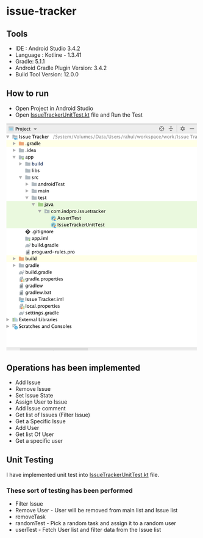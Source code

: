 # issue-tracker
## Tools
* IDE : Android Studio 3.4.2
* Language : Kotline - 1.3.41
* Gradle: 5.1.1
* Android Gradle Plugin Version: 3.4.2
* Build Tool Version: 12.0.0

## How to run
* Open Project in Android Studio
* Open [IssueTrackerUnitTest.kt](https://github.com/rahulindpro/issue-tracker/blob/master/app/src/test/java/com/indpro/issuetracker/IssueTrackerUnitTest.kt) file and Run the Test
<img src="https://github.com/rahulindpro/issue-tracker/blob/master/Screenshot%202019-07-24%20at%2017.23.10.png" width="500" style="max-width:500%;">

## Operations has been implemented
* Add Issue
* Remove Issue
* Set Issue State
* Assign User to Issue
* Add Issue comment
* Get list of Issues (Filter Issue)
* Get a Specific Issue
* Add User
* Get list Of User
* Get a specific user


## Unit Testing
I have implemented unit test into [IssueTrackerUnitTest.kt](https://github.com/rahulindpro/issue-tracker/blob/master/app/src/test/java/com/indpro/issuetracker/IssueTrackerUnitTest.kt) file.

### These sort of testing has been performed 
* Filter Issue 
* Remove User - User will be removed from main list and Issue list 
* removeTask
* randomTest - Pick a random task and assign it to a random user
* userTest - Fetch User list and filter data from the Issue list
